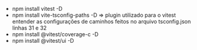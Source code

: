 - npm install vitest -D
- npm install vite-tsconfig-paths -D => plugin utilizado para o vitest entender as configurações de caminhos feitos
    no arquivo tsconfig.json linhas 31 e 32
- npm install @vitest/coverage-c -D
- npm install @vitest/ui -D


